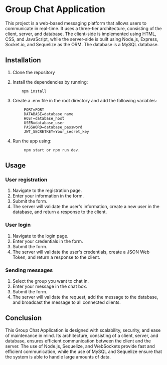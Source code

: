 <h1>Group Chat Application</h1>
This project is a web-based messaging platform that allows users to communicate in real-time. It uses a three-tier architecture, consisting of the client, server, and database. The client-side is implemented using HTML, CSS, and JavaScript, while the server-side is built using Node.js, Express, Socket.io, and Sequelize as the ORM. The database is a MySQL database.


## Installation

1. Clone the repository
2. Install the dependencies by running: 
            
           npm install
3. Create a .env file in the root directory and add the following variables:
            
            PORT=PORT
            DATABASE=database_name
            HOST=database_host
            USER=database_user
            PASSWORD=database_password
            JWT_SECRETKEY=Your_secret_key
4. Run the app using:
            
            npm start or npm run dev.

## Usage

### User registration
1.  Navigate to the registration page.
2.  Enter your information in the form.
3.  Submit the form.
4.  The server will validate the user's information, create a new user in the database, and return a response to the client.
### User login
1.  Navigate to the login page.
2.  Enter your credentials in the form.
3.  Submit the form.
4.  The server will validate the user's credentials, create a JSON Web Token, and return a response to the client.
### Sending messages
1.  Select the group you want to chat in.
2.  Enter your message in the chat box.
3.  Submit the form.
4.  The server will validate the request, add the message to the database, and broadcast the message to all connected clients.

## Conclusion
This Group Chat Application is designed with scalability, security, and ease of maintenance in mind. Its architecture, consisting of a client, server, and database, ensures efficient communication between the client and the server. The use of Node.js, Sequelize, and WebSockets provide fast and efficient communication, while the use of MySQL and Sequelize ensure that the system is able to handle large amounts of data.
